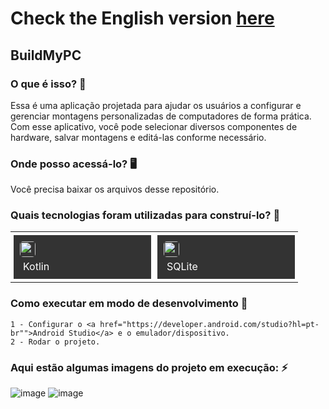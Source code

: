 # Check the English version <a href="README.md">here</a>

## BuildMyPC
    
### O que é isso? 🤔
Essa é uma aplicação projetada para ajudar os usuários a configurar e gerenciar montagens personalizadas de computadores de forma prática. Com esse aplicativo, você pode selecionar diversos componentes de hardware, salvar montagens e editá-las conforme necessário.
    
### Onde posso acessá-lo? 🖥
Você precisa baixar os arquivos desse repositório.
    
### Quais tecnologias foram utilizadas para construí-lo? 🚀
<table><tr><td style="padding: 5px;">
        <div style="background-color: #333; width: 200px; height: 50px; padding: 10px;">
            <img src='https://cdn.jsdelivr.net/gh/devicons/devicon@latest/icons/kotlin/kotlin-original.svg' width="25" height="25" style="border-radius: 5px;">
            <p style="color: white; padding: 5px; margin: 0;">Kotlin</p>
        </div>
    </td><td style="padding: 5px;">
        <div style="background-color: #333; width: 200px; height: 50px; padding: 10px;">
            <img src='https://cdn.jsdelivr.net/gh/devicons/devicon@latest/icons/sqlite/sqlite-original.svg' width="25" height="25" style="border-radius: 5px;">
            <p style="color: white; padding: 5px; margin: 0;">SQLite</p>
        </div>
    </td></tr></table>
    
### Como executar em modo de desenvolvimento 🏃

    1 - Configurar o <a href="https://developer.android.com/studio?hl=pt-br"">Android Studio</a> e o emulador/dispositivo.
    2 - Rodar o projeto.
  
### Aqui estão algumas imagens do projeto em execução: ⚡️
  
![image](https://github.com/user-attachments/assets/141a0c62-b8c9-476a-8e5b-7f2dc05cce1d)
![image](https://github.com/user-attachments/assets/ac0762ad-89a1-4ec9-9b86-5cd6e32055c0)
